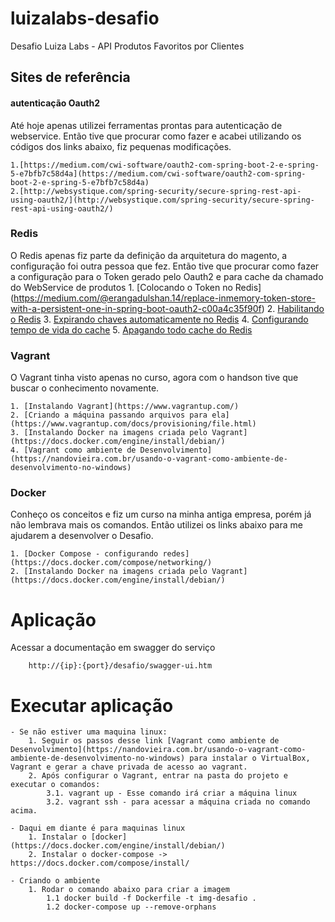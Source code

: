 # luizalabs-desafio
Desafio Luiza Labs - API Produtos Favoritos por Clientes

## Sites de referência 

#### autenticação Oauth2
Até hoje apenas utilizei ferramentas prontas para autenticação de webservice. Então tive que procurar como fazer e acabei utilizando os códigos dos links abaixo, fiz pequenas modificações.

	1.[https://medium.com/cwi-software/oauth2-com-spring-boot-2-e-spring-5-e7bfb7c58d4a](https://medium.com/cwi-software/oauth2-com-spring-boot-2-e-spring-5-e7bfb7c58d4a)
	2.[http://websystique.com/spring-security/secure-spring-rest-api-using-oauth2/](http://websystique.com/spring-security/secure-spring-rest-api-using-oauth2/)

### Redis
O Redis apenas fiz parte da definição da arquitetura do magento, a configuração foi outra pessoa que fez. Então tive que procurar como fazer a configuração para o Token gerado pelo Oauth2 e para cache da chamado do WebService de produtos
	1. [Colocando o Token no Redis] (https://medium.com/@erangadulshan.14/replace-inmemory-token-store-with-a-persistent-one-in-spring-boot-oauth2-c00a4c35f90f)
	2. [Habilitando o Redis](https://www.rimon.xyz/2019/04/redis-as-token-store-spring-boot-oauth2/)
	3. [Expirando chaves automaticamente no Redis](https://medium.com/@prog.tiago/expirando-chaves-automaticamente-no-redis-726d038560b2)
	4. [Configurando tempo de vida do cache](https://cursos.alura.com.br/forum/topico-invalidar-o-cache-por-tempo-e-nao-por-cacheevict-91914)
	5. [Apagando todo cache do Redis](https://dev.to/sr2ds/apagando-o-cache-do-redis-37b7)

### Vagrant
O Vagrant tinha visto apenas no curso, agora com o handson tive que buscar o conhecimento novamente.

	1. [Instalando Vagrant](https://www.vagrantup.com/)
	2. [Criando a máquina passando arquivos para ela](https://www.vagrantup.com/docs/provisioning/file.html)
	3. [Instalando Docker na imagens criada pelo Vagrant](https://docs.docker.com/engine/install/debian/)
	4. [Vagrant como ambiente de Desenvolvimento](https://nandovieira.com.br/usando-o-vagrant-como-ambiente-de-desenvolvimento-no-windows)

### Docker
Conheço os conceitos e fiz um curso na minha antiga empresa, porém já não lembrava mais os comandos. Então utilizei os links abaixo para me ajudarem a desenvolver o Desafio.

	1. [Docker Compose - configurando redes](https://docs.docker.com/compose/networking/)
	2. [Instalando Docker na imagens criada pelo Vagrant](https://docs.docker.com/engine/install/debian/)


# Aplicação

Acessar a documentação em swagger do serviço

		http://{ip}:{port}/desafio/swagger-ui.htm


# Executar aplicação

	- Se não estiver uma maquina linux:
		1. Seguir os passos desse link [Vagrant como ambiente de Desenvolvimento](https://nandovieira.com.br/usando-o-vagrant-como-ambiente-de-desenvolvimento-no-windows) para instalar o VirtualBox, Vagrant e gerar a chave privada de acesso ao vagrant.
		2. Após configurar o Vagrant, entrar na pasta do projeto e executar o comandos:
			3.1. vagrant up - Esse comando irá criar a máquina linux
			3.2. vagrant ssh - para acessar a máquina criada no comando acima.
	
	- Daqui em diante é para maquinas linux
		1. Instalar o [docker](https://docs.docker.com/engine/install/debian/)
		2. Instalar o docker-compose -> https://docs.docker.com/compose/install/
	
	- Criando o ambiente
		1. Rodar o comando abaixo para criar a imagem
			1.1 docker build -f Dockerfile -t img-desafio .
			1.2 docker-compose up --remove-orphans
	
	
	
	
	